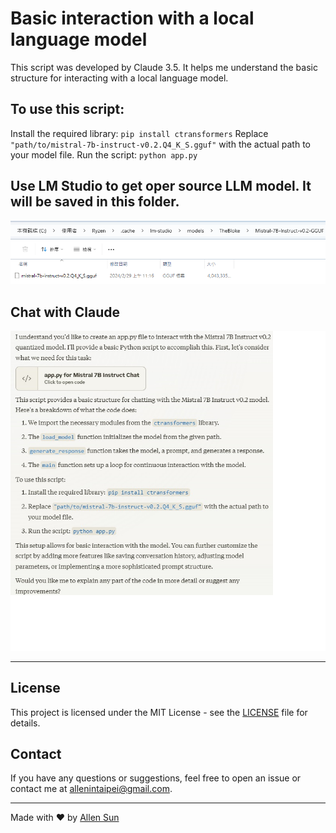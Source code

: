 # Basic interaction with a local language model

This script was developed by Claude 3.5. It helps me understand the basic structure for interacting with a local language model.

## To use this script:
Install the required library: `pip install ctransformers`
Replace `"path/to/mistral-7b-instruct-v0.2.Q4_K_S.gguf"` with the actual path to your model file.
Run the script: `python app.py`

## Use LM Studio to get oper source LLM model. It will be saved in this folder.
![](findGGUF.png)

## Chat with Claude
![](chat.png)

---

## License

This project is licensed under the MIT License - see the [LICENSE](LICENSE) file for details.

## Contact

If you have any questions or suggestions, feel free to open an issue or contact me at [allenintaipei@gmail.com](mailto:allnintapei@gmil.com).

---

Made with ❤️ by [Allen Sun](https://github.com/allenintaipei)
